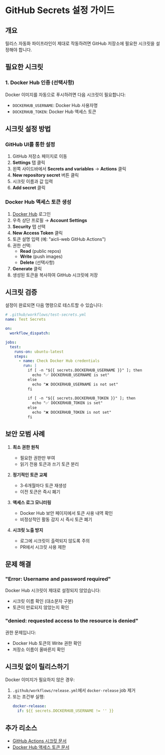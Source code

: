 # GitHub Secrets 설정 가이드

## 개요

릴리스 자동화 파이프라인이 제대로 작동하려면 GitHub 저장소에 필요한 시크릿을 설정해야 합니다.

## 필요한 시크릿

### 1. Docker Hub 인증 (선택사항)

Docker 이미지를 자동으로 푸시하려면 다음 시크릿이 필요합니다:

- `DOCKERHUB_USERNAME`: Docker Hub 사용자명
- `DOCKERHUB_TOKEN`: Docker Hub 액세스 토큰

## 시크릿 설정 방법

### GitHub UI를 통한 설정

1. GitHub 저장소 페이지로 이동
2. **Settings** 탭 클릭
3. 왼쪽 사이드바에서 **Secrets and variables** → **Actions** 클릭
4. **New repository secret** 버튼 클릭
5. 시크릿 이름과 값 입력
6. **Add secret** 클릭

### Docker Hub 액세스 토큰 생성

1. [Docker Hub](https://hub.docker.com) 로그인
2. 우측 상단 프로필 → **Account Settings**
3. **Security** 탭 선택
4. **New Access Token** 클릭
5. 토큰 설명 입력 (예: "aicli-web GitHub Actions")
6. 권한 선택:
   - **Read** (public repos)
   - **Write** (push images)
   - **Delete** (선택사항)
7. **Generate** 클릭
8. 생성된 토큰을 복사하여 GitHub 시크릿에 저장

## 시크릿 검증

설정이 완료되면 다음 명령으로 테스트할 수 있습니다:

```yaml
# .github/workflows/test-secrets.yml
name: Test Secrets

on:
  workflow_dispatch:

jobs:
  test:
    runs-on: ubuntu-latest
    steps:
      - name: Check Docker Hub credentials
        run: |
          if [ -n "${{ secrets.DOCKERHUB_USERNAME }}" ]; then
            echo "✅ DOCKERHUB_USERNAME is set"
          else
            echo "❌ DOCKERHUB_USERNAME is not set"
          fi
          
          if [ -n "${{ secrets.DOCKERHUB_TOKEN }}" ]; then
            echo "✅ DOCKERHUB_TOKEN is set"
          else
            echo "❌ DOCKERHUB_TOKEN is not set"
          fi
```

## 보안 모범 사례

1. **최소 권한 원칙**
   - 필요한 권한만 부여
   - 읽기 전용 토큰과 쓰기 토큰 분리

2. **정기적인 토큰 교체**
   - 3-6개월마다 토큰 재생성
   - 이전 토큰은 즉시 폐기

3. **액세스 로그 모니터링**
   - Docker Hub 보안 페이지에서 토큰 사용 내역 확인
   - 비정상적인 활동 감지 시 즉시 토큰 폐기

4. **시크릿 노출 방지**
   - 로그에 시크릿이 출력되지 않도록 주의
   - PR에서 시크릿 사용 제한

## 문제 해결

### "Error: Username and password required"

Docker Hub 시크릿이 제대로 설정되지 않았습니다:
- 시크릿 이름 확인 (대소문자 구분)
- 토큰이 만료되지 않았는지 확인

### "denied: requested access to the resource is denied"

권한 문제입니다:
- Docker Hub 토큰의 Write 권한 확인
- 저장소 이름이 올바른지 확인

## 시크릿 없이 릴리스하기

Docker 이미지가 필요하지 않은 경우:

1. `.github/workflows/release.yml`에서 `docker-release` job 제거
2. 또는 조건부 실행:
   ```yaml
   docker-release:
     if: ${{ secrets.DOCKERHUB_USERNAME != '' }}
   ```

## 추가 리소스

- [GitHub Actions 시크릿 문서](https://docs.github.com/en/actions/security-guides/encrypted-secrets)
- [Docker Hub 액세스 토큰 문서](https://docs.docker.com/docker-hub/access-tokens/)